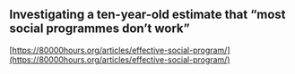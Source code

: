 ## Investigating a ten-year-old estimate that “most social programmes don’t work”
  
  [https://80000hours.org/articles/effective-social-program/](https://80000hours.org/articles/effective-social-program/)